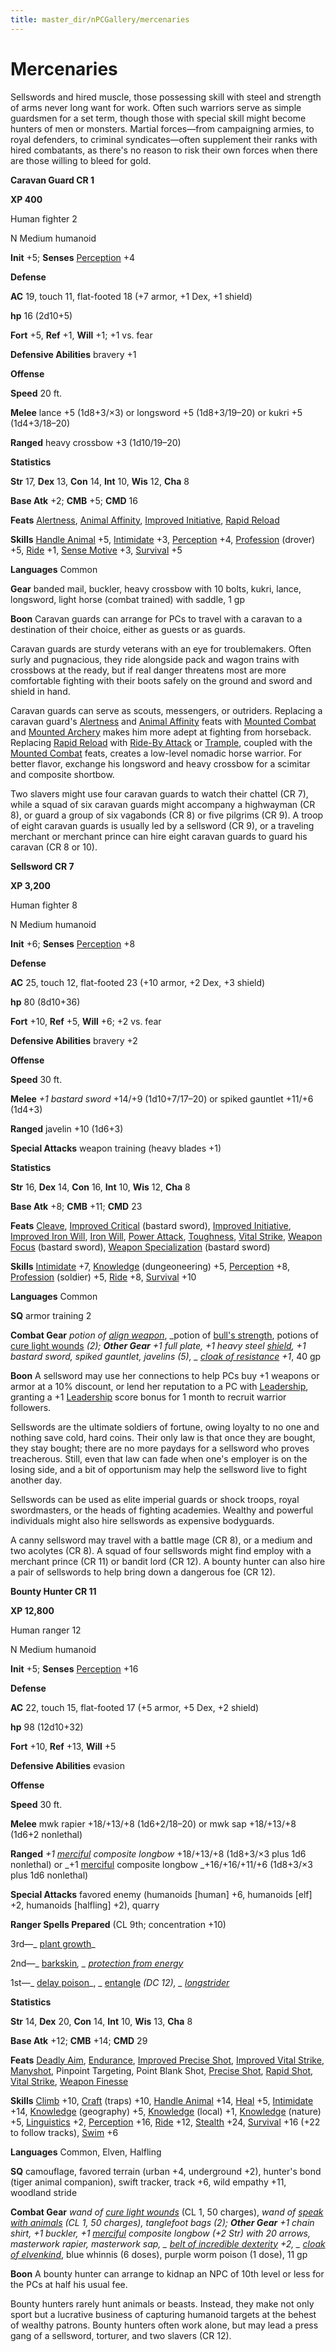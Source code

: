 ```yaml
---
title: master_dir/nPCGallery/mercenaries
---
```

# Mercenaries

Sellswords and hired muscle, those possessing skill with steel and strength of arms never long want for work. Often such warriors serve as simple guardsmen for a set term, though those with special skill might become hunters of men or monsters. Martial forces—from campaigning armies, to royal defenders, to criminal syndicates—often supplement their ranks with hired combatants, as there's no reason to risk their own forces when there are those willing to bleed for gold.

**Caravan Guard CR 1**

**XP 400**

Human fighter 2

N Medium humanoid

**Init** +5; **Senses** [Perception](../../skill_dir/perception#_perception) +4

**Defense**

**AC** 19, touch 11, flat-footed 18 (+7 armor, +1 Dex, +1 shield)

**hp** 16 (2d10+5)

**Fort** +5, **Ref** +1, **Will** +1; +1 vs. fear

**Defensive Abilities** bravery +1

**Offense**

**Speed** 20 ft.

**Melee** lance +5 (1d8+3/×3) or longsword +5 (1d8+3/19–20) or kukri +5 (1d4+3/18–20)

**Ranged** heavy crossbow +3 (1d10/19–20)

**Statistics**

**Str** 17, **Dex** 13, **Con** 14, **Int** 10, **Wis** 12, **Cha** 8

**Base Atk** +2; **CMB** +5; **CMD** 16

**Feats** [Alertness](../../feats#_alertness), [Animal Affinity](../../feats#_animal-affinity), [Improved Initiative](../../feats#_improved-initiative), [Rapid Reload](../../feats#_rapid-reload)

**Skills** [Handle Animal](../../skill_dir/handleAnimal#_handle-animal) +5, [Intimidate](../../skill_dir/intimidate#_intimidate) +3, [Perception](../../skill_dir/perception#_perception) +4, [Profession](../../skill_dir/profession#_profession) (drover) +5, [Ride](../../skill_dir/ride#_ride) +1, [Sense Motive](../../skill_dir/senseMotive#_sense-motive) +3, [Survival](../../skill_dir/survival#_survival) +5

**Languages** Common

**Gear** banded mail, buckler, heavy crossbow with 10 bolts, kukri, lance, longsword, light horse (combat trained) with saddle, 1 gp

**Boon** Caravan guards can arrange for PCs to travel with a caravan to a destination of their choice, either as guests or as guards.

Caravan guards are sturdy veterans with an eye for troublemakers. Often surly and pugnacious, they ride alongside pack and wagon trains with crossbows at the ready, but if real danger threatens most are more comfortable fighting with their boots safely on the ground and sword and shield in hand.

Caravan guards can serve as scouts, messengers, or outriders. Replacing a caravan guard's [Alertness](../../feats#_alertness) and [Animal Affinity](../../feats#_animal-affinity) feats with [Mounted Combat](../../feats#_mounted-combat) and [Mounted Archery](../../feats#_mounted-archery) makes him more adept at fighting from horseback. Replacing [Rapid Reload](../../feats#_rapid-reload) with [Ride-By Attack](../../feats#_ride-by-attack) or [Trample](../../feats#_trample), coupled with the [Mounted Combat](../../feats#_mounted-combat) feats, creates a low-level nomadic horse warrior. For better flavor, exchange his longsword and heavy crossbow for a scimitar and composite shortbow.

Two slavers might use four caravan guards to watch their chattel (CR 7), while a squad of six caravan guards might accompany a highwayman (CR 8), or guard a group of six vagabonds (CR 8) or five pilgrims (CR 9). A troop of eight caravan guards is usually led by a sellsword (CR 9), or a traveling merchant or merchant prince can hire eight caravan guards to guard his caravan (CR 8 or 10).

**Sellsword CR 7**

**XP 3,200**

Human fighter 8

N Medium humanoid

**Init** +6; **Senses** [Perception](../../skill_dir/perception#_perception) +8

**Defense**

**AC** 25, touch 12, flat-footed 23 (+10 armor, +2 Dex, +3 shield)

**hp** 80 (8d10+36)

**Fort** +10, **Ref** +5, **Will** +6; +2 vs. fear

**Defensive Abilities** bravery +2

**Offense**

**Speed** 30 ft.

**Melee** _+1 bastard sword_ +14/+9 (1d10+7/17–20) or spiked gauntlet +11/+6 (1d4+3)

**Ranged** javelin +10 (1d6+3)

**Special Attacks** weapon training (heavy blades +1)

**Statistics**

**Str** 16, **Dex** 14, **Con** 16, **Int** 10, **Wis** 12, **Cha** 8

**Base Atk** +8; **CMB** +11; **CMD** 23

**Feats** [Cleave](../../feats#_cleave), [Improved Critical](../../feats#_improved-critical) (bastard sword), [Improved Initiative](../../feats#_improved-initiative), [Improved Iron Will](../../feats#_improved-iron-will), [Iron Will](../../feats#_iron-will), [Power Attack](../../feats#_power-attack), [Toughness](../../feats#_toughness), [Vital Strike](../../feats#_vital-strike), [Weapon Focus](../../feats#_weapon-focus) (bastard sword), [Weapon Specialization](../../feats#_weapon-specialization) (bastard sword)

**Skills** [Intimidate](../../skill_dir/intimidate#_intimidate) +7, [Knowledge](../../skill_dir/knowledge#_knowledge) (dungeoneering) +5, [Perception](../../skill_dir/perception#_perception) +8, [Profession](../../skill_dir/profession#_profession) (soldier) +5, [Ride](../../skill_dir/ride#_ride) +8, [Survival](../../skill_dir/survival#_survival) +10

**Languages** Common

**SQ** armor training 2

**Combat Gear** _potion of [align weapon](../../spell_dir/alignWeapon#_align-weapon)_, _potion of [bull's strength](../../spell_dir/bullSStrength#_bull-s-strength), potions of [cure light wounds](../../spell_dir/cureLightWounds#_cure-light-wounds) _(2); **Other Gear** _+1 full plate_, _+1 heavy steel [shield](../../spell_dir/shield#_shield)_, _+1 bastard sword_, spiked gauntlet, javelins (5), _ [cloak of resistance](../../magicItem_dir/wondrousItems#_cloak-of-resistance) +1_, 40 gp

**Boon** A sellsword may use her connections to help PCs buy +1 weapons or armor at a 10% discount, or lend her reputation to a PC with [Leadership](../../feats#_leadership), granting a +1 [Leadership](../../feats#_leadership) score bonus for 1 month to recruit warrior followers.

Sellswords are the ultimate soldiers of fortune, owing loyalty to no one and nothing save cold, hard coins. Their only law is that once they are bought, they stay bought; there are no more paydays for a sellsword who proves treacherous. Still, even that law can fade when one's employer is on the losing side, and a bit of opportunism may help the sellsword live to fight another day.

Sellswords can be used as elite imperial guards or shock troops, royal swordmasters, or the heads of fighting academies. Wealthy and powerful individuals might also hire sellswords as expensive bodyguards.

A canny sellsword may travel with a battle mage (CR 8), or a medium and two acolytes (CR 8). A squad of four sellswords might find employ with a merchant prince (CR 11) or bandit lord (CR 12). A bounty hunter can also hire a pair of sellswords to help bring down a dangerous foe (CR 12).

**Bounty Hunter CR 11**

**XP 12,800**

Human ranger 12

N Medium humanoid

**Init** +5; **Senses** [Perception](../../skill_dir/perception#_perception) +16

**Defense**

**AC** 22, touch 15, flat-footed 17 (+5 armor, +5 Dex, +2 shield)

**hp** 98 (12d10+32)

**Fort** +10, **Ref** +13, **Will** +5

**Defensive Abilities** evasion

**Offense**

**Speed** 30 ft.

**Melee** mwk rapier +18/+13/+8 (1d6+2/18–20) or mwk sap +18/+13/+8 (1d6+2 nonlethal)

**Ranged** _+1 [merciful](../../magicItem_dir/weapons#_weapons-merciful) composite longbow_ +18/+13/+8 (1d8+3/×3 plus 1d6 nonlethal) or _+1 [merciful](../../magicItem_dir/weapons#_weapons-merciful) composite longbow _+16/+16/+11/+6 (1d8+3/×3 plus 1d6 nonlethal)

**Special Attacks** favored enemy (humanoids [human] +6, humanoids [elf] +2, humanoids [halfling] +2), quarry

**Ranger Spells Prepared** (CL 9th; concentration +10)

3rd—_ [plant growth](../../spell_dir/plantGrowth#_plant-growth)_

2nd—_ [barkskin](../../spell_dir/barkskin#_barkskin)_, _ [protection from energy](../../spell_dir/protectionFromEnergy#_protection-from-energy)_

1st—_ [delay poison](../../spell_dir/delayPoison#_delay-poison)_, _ [entangle](../../spell_dir/entangle#_entangle) _(DC 12), _ [longstrider](../../spell_dir/longstrider#_longstrider)_

**Statistics**

**Str** 14, **Dex** 20, **Con** 14, **Int** 10, **Wis** 13, **Cha** 8

**Base Atk** +12; **CMB** +14; **CMD** 29

**Feats** [Deadly Aim](../../feats#_deadly-aim), [Endurance](../../feats#_endurance), [Improved Precise Shot](../../feats#_improved-precise-shot), [Improved Vital Strike](../../feats#_improved-vital-strike), [Manyshot](../../feats#_manyshot), Pinpoint Targeting, Point Blank Shot, [Precise Shot](../../feats#_precise-shot), [Rapid Shot](../../feats#_rapid-shot), [Vital Strike](../../feats#_vital-strike), [Weapon Finesse](../../feats#_weapon-finesse)

**Skills** [Climb](../../skill_dir/climb#_climb) +10, [Craft](../../skill_dir/craft#_craft) (traps) +10, [Handle Animal](../../skill_dir/handleAnimal#_handle-animal) +14, [Heal](../../skill_dir/heal#_heal) +5, [Intimidate](../../skill_dir/intimidate#_intimidate) +14, [Knowledge](../../skill_dir/knowledge#_knowledge) (geography) +5, [Knowledge](../../skill_dir/knowledge#_knowledge) (local) +1, [Knowledge](../../skill_dir/knowledge#_knowledge) (nature) +5, [Linguistics](../../skill_dir/linguistics#_linguistics) +2, [Perception](../../skill_dir/perception#_perception) +16, [Ride](../../skill_dir/ride#_ride) +12, [Stealth](../../skill_dir/stealth#_stealth) +24, [Survival](../../skill_dir/survival#_survival) +16 (+22 to follow tracks), [Swim](../../skill_dir/swim#_swim) +6

**Languages** Common, Elven, Halfling

**SQ** camouflage, favored terrain (urban +4, underground +2), hunter's bond (tiger animal companion), swift tracker, track +6, wild empathy +11, woodland stride

**Combat Gear** _wand of [cure light wounds](../../spell_dir/cureLightWounds#_cure-light-wounds)_ (CL 1, 50 charges), _wand of [speak with animals](../../spell_dir/speakWithAnimals#_speak-with-animals) _(CL 1, 50 charges), tanglefoot bags (2); **Other Gear** _+1 chain shirt_, _+1 buckler_, _+1 [merciful](../../magicItem_dir/weapons#_weapons-merciful) composite longbow_ (+2 Str) with 20 arrows, masterwork rapier, masterwork sap, _ [belt of incredible dexterity](../../magicItem_dir/wondrousItems#_belt-of-incredible-dexterity) +2_, _ [cloak of elvenkind](../../magicItem_dir/wondrousItems#_cloak-of-elvenkind)_, blue whinnis (6 doses), purple worm poison (1 dose), 11 gp

**Boon** A bounty hunter can arrange to kidnap an NPC of 10th level or less for the PCs at half his usual fee.

Bounty hunters rarely hunt animals or beasts. Instead, they make not only sport but a lucrative business of capturing humanoid targets at the behest of wealthy patrons. Bounty hunters often work alone, but may lead a press gang of a sellsword, torturer, and two slavers (CR 12).

